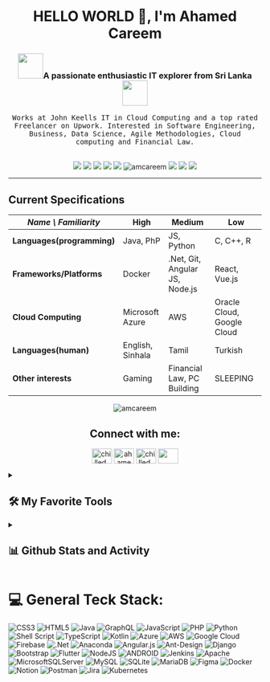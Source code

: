 
<h1 align="center">HELLO WORLD 👋, I'm Ahamed Careem</h1>

<h3 align="center"><img src="https://media.giphy.com/media/eK6GrPltclFoMdbnYg/giphy.gif" width="50">A passionate enthusiastic IT explorer from Sri Lanka<img src="https://media.giphy.com/media/kzyQry8mXgw7YaENXO/giphy.gif" width="50"></h3> 

<p align="center">
  <samp>Works at John Keells IT in Cloud Computing and a top rated Freelancer on Upwork. Interested in Software Engineering, Business, Data Science, Agile Methodologies, Cloud computing and Financial Law.
  </samp>
  <br> <br>


	
<p align="center"> <img src="https://img.shields.io/badge/Name-Ahamed%20Musthafa%20Careem-brightgreen"/>
	<img src="https://img.shields.io/badge/Certifications-AzureX3%20OracleX2%206SigmaX2-orange"/>
	<img src="https://img.shields.io/badge/Qualifications-ACCA%20FAB%2C%20HNDinSoftEng%2C%20BscSoftEng-informational"/>
	<img src="https://img.shields.io/badge/Code%20Grade-%22A%22%20for%20Effort-success"/> <img src="https://img.shields.io/badge/Flex-Former%20Rated%20Chess%20Player-4469b4"/>	 <img src="https://komarev.com/ghpvc/?username=amcareem&label=Profile%20views&color=0e75b6&style=flat" alt="amcareem" /> <img src="https://img.shields.io/github/followers/amcareem?style=social"/> 	
<img src="https://img.shields.io/badge/From%20Hello%20World%20I%27ve%20Written-48%20Thousand+%20lines%20of%20code-bl"/>	
<img src="https://img.shields.io/badge/Works At%20-JKIT-cc00ff.svg"/>
	
	
</p>
<hr>



## Current Specifications
| *Name \ Familiarity* | High | Medium | Low |
| --------------- | --------------- | --------------- | ------------- |
| **Languages(programming)** | Java, PhP | JS, Python | C, C++, R |
| **Frameworks/Platforms** | Docker | .Net, Git, Angular JS, Node.js  | React, Vue.js  |
| **Cloud Computing** | Microsoft Azure | AWS | Oracle Cloud, Google Cloud |
| **Languages(human)** | English, Sinhala | Tamil  | Turkish  |
| **Other interests** | Gaming | Financial Law, PC Building | SLEEPING |




<p align="center"> <img src="https://github-profile-trophy.vercel.app/?username=amcareem" alt="amcareem" /></a> </p>



<h2 align="center">Connect with me:</h2>
<p align="center">
<a href="https://twitter.com/chilled_coder" target="blank"><img align="center" src="https://raw.githubusercontent.com/rahuldkjain/github-profile-readme-generator/master/src/images/icons/Social/twitter.svg" alt="chilled_coder" height="30" width="40" /></a>
<a href="https://www.linkedin.com/in/ahamedmusthafacareem/" target="blank"><img align="center" src="https://raw.githubusercontent.com/rahuldkjain/github-profile-readme-generator/master/src/images/icons/Social/linked-in-alt.svg" alt="ahamed-careem-76b5b2215" height="30" width="40" /></a>
<a href="https://instagram.com/chilled_coder" target="blank"><img align="center" src="https://raw.githubusercontent.com/rahuldkjain/github-profile-readme-generator/master/src/images/icons/Social/instagram.svg" alt="chilled_coder" height="30" width="40" /></a>
<a href="https://www.quora.com/profile/Ahamed-Careem-1"><img align="center" src="https://raw.githubusercontent.com/FortAwesome/Font-Awesome/1147d199a35293b391152ee85e2d30988439157f/svgs/brands/quora.svg" height="30" width="40"/></a>    
</p>








<details> 
  <summary><h2>🛠️ My Favorite Tools</h2></summary>
  <!-- badges are from https://github.com/Ileriayo/markdown-badges -->

<h3>📋 Languages</h3>

![Java](https://img.shields.io/badge/java-%23ED8B00.svg?style=for-the-badge&logo=java&logoColor=white)
![HTML5](https://img.shields.io/badge/html5-%23E34F26.svg?style=for-the-badge&logo=html5&logoColor=white)
![JavaScript](https://img.shields.io/badge/javascript-%23323330.svg?style=for-the-badge&logo=javascript&logoColor=%23F7DF1E)
![Kotlin](https://img.shields.io/badge/kotlin-%237F52FF.svg?style=for-the-badge&logo=kotlin&logoColor=white)
![PHP](https://img.shields.io/badge/php-%23777BB4.svg?style=for-the-badge&logo=php&logoColor=white)
![Python](https://img.shields.io/badge/python-3670A0?style=for-the-badge&logo=python&logoColor=ffdd54)
![R](https://img.shields.io/badge/r-%23276DC3.svg?style=for-the-badge&logo=r&logoColor=white)

	
 <h3>💾 Databases</h3>
  
  ![MySQL](https://img.shields.io/badge/mysql-%2300f.svg?style=for-the-badge&logo=mysql&logoColor=white)
  ![SQLite](https://img.shields.io/badge/sqlite-%2307405e.svg?style=for-the-badge&logo=sqlite&logoColor=white)
  ![Firebase](https://img.shields.io/badge/Firebase-039BE5?style=for-the-badge&logo=Firebase&logoColor=white)
  ![MariaDB](https://img.shields.io/badge/MariaDB-003545?style=for-the-badge&logo=mariadb&logoColor=white)
  ![MicrosoftSQLServer](https://img.shields.io/badge/Microsoft%20SQL%20Sever-CC2927?style=for-the-badge&logo=microsoft%20sql%20server&logoColor=white)
  ![MongoDB](https://img.shields.io/badge/MongoDB-%234ea94b.svg?style=for-the-badge&logo=mongodb&logoColor=white)
  
      
  <h3>🎨 Design</h3>
  
![Figma](https://img.shields.io/badge/figma-%23F24E1E.svg?style=for-the-badge&logo=figma&logoColor=white)
![Inkscape](https://img.shields.io/badge/Inkscape-e0e0e0?style=for-the-badge&logo=inkscape&logoColor=080A13)
![Canva](https://img.shields.io/badge/Canva-%2300C4CC.svg?style=for-the-badge&logo=Canva&logoColor=white)

 <h3>📚 Frameworks, Platforms and Libraries</h3>
 
![.Net](https://img.shields.io/badge/.NET-5C2D91?style=for-the-badge&logo=.net&logoColor=white)
![Anaconda](https://img.shields.io/badge/Anaconda-%2344A833.svg?style=for-the-badge&logo=anaconda&logoColor=white)
![Angular](https://img.shields.io/badge/angular-%23DD0031.svg?style=for-the-badge&logo=angular&logoColor=white)
![Angular.js](https://img.shields.io/badge/angular.js-%23E23237.svg?style=for-the-badge&logo=angularjs&logoColor=white)
![Bootstrap](https://img.shields.io/badge/bootstrap-%23563D7C.svg?style=for-the-badge&logo=bootstrap&logoColor=white)
![Flutter](https://img.shields.io/badge/Flutter-%2302569B.svg?style=for-the-badge&logo=Flutter&logoColor=white)
![NodeJS](https://img.shields.io/badge/node.js-6DA55F?style=for-the-badge&logo=node.js&logoColor=white)
![React](https://img.shields.io/badge/react-%2320232a.svg?style=for-the-badge&logo=react&logoColor=%2361DAFB)


<h3>☁️ Hosting/SaaS</h3>

![Azure](https://img.shields.io/badge/azure-%230072C6.svg?style=for-the-badge&logo=microsoftazure&logoColor=white)
![AWS](https://img.shields.io/badge/AWS-%23FF9900.svg?style=for-the-badge&logo=amazon-aws&logoColor=white)
![Firebase](https://img.shields.io/badge/firebase-%23039BE5.svg?style=for-the-badge&logo=firebase)

<h3>💻 IDEs/Editors</h3>

![Android Studio](https://img.shields.io/badge/Android%20Studio-3DDC84.svg?style=for-the-badge&logo=android-studio&logoColor=white)
![IntelliJ IDEA](https://img.shields.io/badge/IntelliJIDEA-000000.svg?style=for-the-badge&logo=intellij-idea&logoColor=white)
![NetBeans IDE](https://img.shields.io/badge/NetBeansIDE-1B6AC6.svg?style=for-the-badge&logo=apache-netbeans-ide&logoColor=white)
![Visual Studio Code](https://img.shields.io/badge/Visual%20Studio%20Code-0078d7.svg?style=for-the-badge&logo=visual-studio-code&logoColor=white)
![Visual Studio](https://img.shields.io/badge/Visual%20Studio-5C2D91.svg?style=for-the-badge&logo=visual-studio&logoColor=white)

<h3>🕓 Version Control</h3>

![Git](https://img.shields.io/badge/git-%23F05033.svg?style=for-the-badge&logo=git&logoColor=white)
![GitHub](https://img.shields.io/badge/github-%23121011.svg?style=for-the-badge&logo=github&logoColor=white)


<h3>🔧Other Tools</h3>

![Kubernetes](https://img.shields.io/badge/kubernetes-%23326ce5.svg?style=for-the-badge&logo=kubernetes&logoColor=white)
![Notion](https://img.shields.io/badge/Notion-%23000000.svg?style=for-the-badge&logo=notion&logoColor=white)
![Postman](https://img.shields.io/badge/Postman-FF6C37?style=for-the-badge&logo=postman&logoColor=white)
![Power Bi](https://img.shields.io/badge/power_bi-F2C811?style=for-the-badge&logo=powerbi&logoColor=black)
![Selenium](https://img.shields.io/badge/-selenium-%43B02A?style=for-the-badge&logo=selenium&logoColor=white)



</details>





<details> 
  <summary><h2>📊 Github Stats and Activity</h2></summary>


<p align="center">
    <a href="https://github.com/amcareem/github-readme-streak-stats">
      <img title="🔥 Get streak stats for your profile at git.io/streak-stats" alt="Ahamed Careem's streak" src="https://streak-stats.demolab.com/?user=amcareem&theme=gotham&hide_border=true&include_all_commits=true&count_private=true"/>
    </a>


  <h3>💻 GitHub Profile Stats</h3>

![](https://github-readme-stats.vercel.app/api?username=amcareem&theme=gotham&hide_border=true&include_all_commits=true&count_private=true)<br/>	
	

  <b>Note:</b> Top languages is only a metric of the languages my public code consists of and doesn't reflect experience or skill level.
  
![](https://github-readme-stats.vercel.app/api/top-langs/?username=amcareem&theme=gotham&hide_border=true&include_all_commits=true&count_private=true&layout=compact)	
	
  <a href="https://github.com/ashutosh00710/github-readme-activity-graph"><img alt="Ahamed Careem's Activity Graph" src="https://github-readme-activity-graph.cyclic.app/graph/?username=amcareem&bg_color=1F222E&color=F8D866&line=F85D7F&point=FFFFFF&hide_border=true" /></a>

</details>



# 💻 General Teck Stack:
![CSS3](https://img.shields.io/badge/css3-%231572B6.svg?style=plastic&logo=css3&logoColor=white) ![HTML5](https://img.shields.io/badge/html5-%23E34F26.svg?style=plastic&logo=html5&logoColor=white) ![Java](https://img.shields.io/badge/java-%23ED8B00.svg?style=plastic&logo=java&logoColor=white) ![GraphQL](https://img.shields.io/badge/-GraphQL-E10098?style=plastic&logo=graphql&logoColor=white) ![JavaScript](https://img.shields.io/badge/javascript-%23323330.svg?style=plastic&logo=javascript&logoColor=%23F7DF1E) ![PHP](https://img.shields.io/badge/php-%23777BB4.svg?style=plastic&logo=php&logoColor=white) ![Python](https://img.shields.io/badge/python-3670A0?style=plastic&logo=python&logoColor=ffdd54) ![Shell Script](https://img.shields.io/badge/shell_script-%23121011.svg?style=plastic&logo=gnu-bash&logoColor=white) ![TypeScript](https://img.shields.io/badge/typescript-%23007ACC.svg?style=plastic&logo=typescript&logoColor=white) ![Kotlin](https://img.shields.io/badge/kotlin-%230095D5.svg?style=plastic&logo=kotlin&logoColor=white) ![Azure](https://img.shields.io/badge/azure-%230072C6.svg?style=plastic&logo=azure-devops&logoColor=white) ![AWS](https://img.shields.io/badge/AWS-%23FF9900.svg?style=plastic&logo=amazon-aws&logoColor=white) ![Google Cloud](https://img.shields.io/badge/Google%20Cloud-%234285F4.svg?style=plastic&logo=google-cloud&logoColor=white) ![Firebase](https://img.shields.io/badge/firebase-%23039BE5.svg?style=plastic&logo=firebase) ![.Net](https://img.shields.io/badge/.NET-5C2D91?style=plastic&logo=.net&logoColor=white) ![Anaconda](https://img.shields.io/badge/Anaconda-%2344A833.svg?style=plastic&logo=anaconda&logoColor=white) ![Angular.js](https://img.shields.io/badge/angular.js-%23E23237.svg?style=plastic&logo=angularjs&logoColor=white) ![Ant-Design](https://img.shields.io/badge/-AntDesign-%230170FE?style=plastic&logo=ant-design&logoColor=white) ![Django](https://img.shields.io/badge/django-%23092E20.svg?style=plastic&logo=django&logoColor=white) ![Bootstrap](https://img.shields.io/badge/bootstrap-%23563D7C.svg?style=plastic&logo=bootstrap&logoColor=white) ![Flutter](https://img.shields.io/badge/Flutter-%2302569B.svg?style=plastic&logo=Flutter&logoColor=white) ![NodeJS](https://img.shields.io/badge/node.js-6DA55F?style=plastic&logo=node.js&logoColor=white) ![ANDROID](https://img.shields.io/badge/android-%2320232a.svg?style=plastic&logo=android&logoColor=%a4c639) ![Jenkins](https://img.shields.io/badge/jenkins-%232C5263.svg?style=plastic&logo=jenkins&logoColor=white) ![Apache](https://img.shields.io/badge/apache-%23D42029.svg?style=plastic&logo=apache&logoColor=white) ![MicrosoftSQLServer](https://img.shields.io/badge/Microsoft%20SQL%20Sever-CC2927?style=plastic&logo=microsoft%20sql%20server&logoColor=white) ![MySQL](https://img.shields.io/badge/mysql-%2300f.svg?style=plastic&logo=mysql&logoColor=white) ![SQLite](https://img.shields.io/badge/sqlite-%2307405e.svg?style=plastic&logo=sqlite&logoColor=white) ![MariaDB](https://img.shields.io/badge/MariaDB-003545?style=plastic&logo=mariadb&logoColor=white) 	![Figma](https://img.shields.io/badge/figma-%23F24E1E.svg?style=plastic&logo=figma&logoColor=white) ![Docker](https://img.shields.io/badge/docker-%230db7ed.svg?style=plastic&logo=docker&logoColor=white) ![Notion](https://img.shields.io/badge/Notion-%23000000.svg?style=plastic&logo=notion&logoColor=white) ![Postman](https://img.shields.io/badge/Postman-FF6C37?style=plastic&logo=postman&logoColor=white) ![Jira](https://img.shields.io/badge/jira-%230A0FFF.svg?style=plastic&logo=jira&logoColor=white) ![Kubernetes](https://img.shields.io/badge/kubernetes-%23326ce5.svg?style=plastic&logo=kubernetes&logoColor=white)
